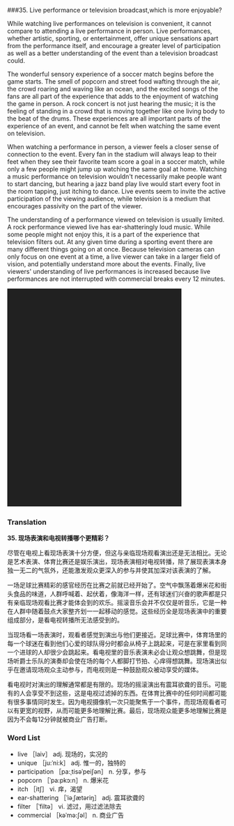 ###35. Live performance or television broadcast,which is more enjoyable?

While watching live performances on television is convenient, it cannot compare to attending a live performance in person. Live performances, whether artistic, sporting, or entertainment, offer unique sensations apart from the performance itself, and encourage a greater level of participation as well as a better understanding of the event than a television broadcast could.

The wonderful sensory experience of a soccer match begins before the game starts. The smell of popcorn and street food wafting through the air, the crowd roaring and waving like an ocean, and the excited songs of the fans are all part of the experience that adds to the enjoyment of watching the game in person. A rock concert is not just hearing the music; it is the feeling of standing in a crowd that is moving together like one living body to the beat of the drums. These experiences are all important parts of the experience of an event, and cannot be felt when watching the same event on television.

When watching a performance in person, a viewer feels a closer sense of connection to the event. Every fan in the stadium will always leap to their feet when they see their favorite team score a goal in a soccer match, while only a few people might jump up watching the same goal at home. Watching a music performance on television wouldn't necessarily make people want to start dancing, but hearing a jazz band play live would start every foot in the room tapping, just itching to dance. Live events seem to invite the active participation of the viewing audience, while television is a medium that encourages passivity on the part of the viewer.

The understanding of a performance viewed on television is usually limited. A rock performance viewed live has ear-shatteringly loud music. While some people might not enjoy this, it is a part of the experience that television filters out. At any given time during a sporting event there are many different things going on at once. Because television cameras can only focus on one event at a time, a live viewer can take in a larger field of vision, and potentially understand more about the events. Finally, live viewers' understanding of live performances is increased because live performances are not interrupted with commercial breaks every 12 minutes.

![](images/padding_400x500.png)

### Translation

**35. 现场表演和电视转播哪个更精彩？**

尽管在电视上看现场表演十分方便，但这与亲临现场观看演出还是无法相比。无论是艺术表演、体育比赛还是娱乐演出，现场表演相对电视转播，除了展现表演本身独一无二的气氛外，还能激发观众更深入的参与并使其加深对该表演的了解。

一场足球比赛精彩的感官经历在比赛之前就已经开始了。空气中飘荡着爆米花和街头食品的味道，人群呼喊着、起伏着，像海洋一样，还有球迷们兴奋的歌声都是只有亲临现场观看比赛才能体会到的欢乐。摇滚音乐会并不仅仅是听音乐，它是一种在人群中随着鼓点大家整齐划一一起移动的感觉。这些经历全是现场表演中的重要组成部分，是看电视转播所无法感受到的。

当现场看一场表演时，观看者感觉到演出与他们更接近。足球比赛中，体育场里的每一个球迷在看到他们心爱的球队得分时都会从椅子上跳起来，可是在家里看到同一个进球的人却很少会跳起来。看电视里的音乐表演未必会让观众想跳舞，但是现场听爵士乐队的演奏却会使在场的每个人都脚打节拍、心痒得想跳舞。现场演出似乎在邀请现场观众主动参与，而电视则是一种鼓励观众被动享受的媒体。

看电视时对演出的理解通常都是有限的。现场的摇滚演出有震耳欲聋的音乐。可能有的人会享受不到这些，这是电视过滤掉的东西。在体育比赛中的任何时间都可能有很多事情同时发生。因为电视摄像机一次只能聚焦于一个事件，而现场观看者可以有更宽的视野，从而可能更多地理解比赛。最后，现场观众能更多地理解比赛是因为不会每12分钟就被商业广告打断。

### Word List

+ live ［laiv］ adj. 现场的，实况的
+ unique ［ju:ˈni:k］ adj. 惟一的，独特的
+ participation ［pa:ˌtisəˈpeiʃən］ n. 分享，参与
+ popcorn ［ˈpa:pkɔ:n］ n. 爆米花
+ itch ［itʃ］ vi. 痒，渴望
+ ear-shattering ［ˈiəˌʃætəriŋ］ adj. 震耳欲聋的
+ filter ［ˈfiltə］ vi. 滤过，用过滤法除去
+ commercial ［kəˈmə:ʃəl］ n. 商业广告

